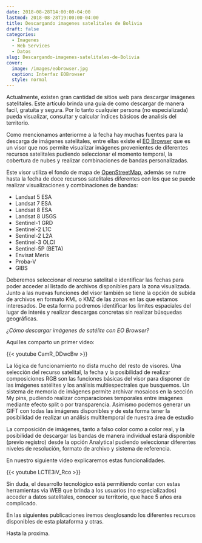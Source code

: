 ```yaml
---
date: 2018-08-28T14:00:00-04:00
lastmod: 2018-08-28T19:00:00-04:00
title: Descargando imagenes satelitales de Bolivia 
draft: false
categories:
  - Imagenes
  - Web Services
  - Datos
slug: Descargando-imagenes-satelitales-de-Bolivia
cover:
  image: /images/eobrowser.jpg
  caption: Interfaz EOBrowser
  style: normal
---
```

Actualmente, existen gran cantidad de sitios web para descargar imágenes satelitales. Este artículo brinda una guía de como descargar de manera facil, gratuita y segura. 
Por lo tanto cualquier persona (no especializada) pueda visualizar, consultar y calcular índices básicos de analisis del territorio.


Como mencionamos anteriorme a la fecha hay muchas fuentes para la descarga de imágenes satelitales, entre ellas existe el [EO Browser](https://apps.sentinel-hub.com/eo-browser/?lat=-4.83&lng=-71.41&zoom=5) que es un visor que nos permite visualizar imágenes provenientes de diferentes recursos satelitales  pudiendo seleccionar el momento temporal, la cobertura de nubes y realizar combinaciones de bandas personalizadas.

Este visor utiliza el fondo de mapa de  [OpenStreetMap](https://www.openstreetmap.org/#map=6/-16.267/-64.823), además se nutre hasta la fecha  de doce recursos satelitales diferentes con los que se puede realizar visualizaciones y combinaciones de bandas:

- Landsat 5 ESA
- Landsat 7 ESA
- Landsat 8 ESA
- Landsat 8 USGS
- Sentinel-1 GRD
- Sentinel-2 L1C
- Sentinel-2 L2A
- Sentinel-3 OLCI
- Sentinel-5P (BETA)
- Envisat Meris
- Proba-V
- GIBS

Deberemos seleccionar el recurso satelital e identificar las fechas para poder acceder al listado de archivos disponibles para la zona visualizada. Junto a las nuevas funciones del visor también se tiene  la opción de subida de archivos en formato KML o KMZ de las zonas en las que estamos interesados. De esta forma podremos identificar los límites espaciales del lugar de interés y realizar descargas concretas sin realizar búsquedas geográficas.

_¿Cómo descargar  imágenes de satélite con EO Browser?_

Aquí les comparto un primer video:

{{< youtube CamR_DDwcBw >}}


La lógica de funcionamiento no dista mucho del resto de visores. Una selección del recurso satelital, la fecha y la posibilidad de realizar composiciones RGB son las funciones básicas del visor para disponer de las imágenes satélites y los análisis multiespectrales que busquemos. Un sistema de memoria de imágenes permite archivar mosaicos en la sección My pins, pudiendo realizar comparaciones temporales entre imágenes mediante efecto split o por transparencia. Asimismo podemos generar un GIFT con todas las imágenes disponibles y de esta forma tener la posibilidad de realizar un análisis multitemporal de nuestra área de estudio 

La composición de imágenes, tanto a falso color como a color real, y la posibilidad de descargar las bandas de manera individual estará disponible (previo registro) desde la opción Analytical pudiendo seleccionar diferentes niveles de resolución, formato de archivo y sistema de referencia.

En nuestro siguiente video explicaremos estas funcionalidades.

{{< youtube LCTE3iV_Rco >}}  


Sin duda, el desarrollo tecnológico está permitiendo contar con estas herramientas via WEB que brinda a los usuarios (no especializados) acceder a datos satelitales, conocer su territorio, que hace 5 años era complicado. 

En las siguientes publicaciones iremos desglosando los diferentes recursos disponibles de esta plataforma y otras.



Hasta la proxima.



